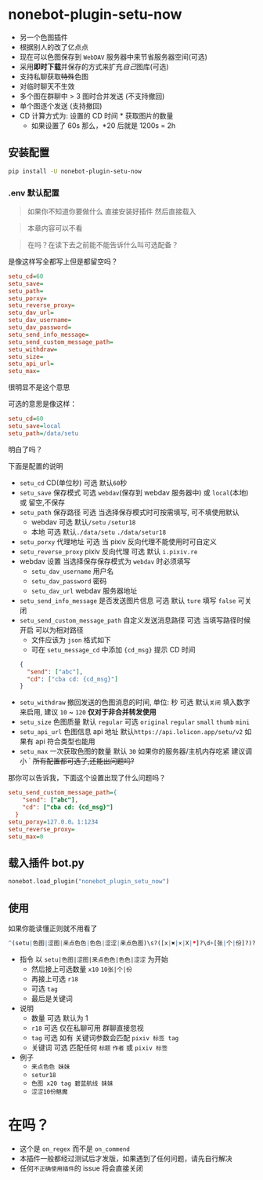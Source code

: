 # nonebot-plugin-setu-now

- 另一个色图插件
- 根据别人的改了亿点点
- 现在可以色图保存到 `WebDAV` 服务器中来节省服务器空间(可选)
- 采用**即时下载**并保存的方式来扩充*自己*图库(可选)
- 支持私聊获取~~特殊~~色图
- 对临时聊天不生效
- 多个图在群聊中 > 3 图时合并发送 (不支持撤回)
- 单个图逐个发送 (支持撤回)
- CD 计算方式为: 设置的 CD 时间 \* 获取图片的数量
  - 如果设置了 60s 那么，\*20 后就是 1200s = 2h

## 安装配置

```sh
pip install -U nonebot-plugin-setu-now
```

### .env 默认配置

> 如果你不知道你要做什么 直接安装好插件 然后直接载入

> 本章内容可以不看

> 在吗？在读下去之前能不能告诉什么叫可选配备？

是像这样写全都写上但是都留空吗？

```ini
setu_cd=60
setu_save=
setu_path=
setu_porxy=
setu_reverse_proxy=
setu_dav_url=
setu_dav_username=
setu_dav_password=
setu_send_info_message=
setu_send_custom_message_path=
setu_withdraw=
setu_size=
setu_api_url=
setu_max=
```

很明显不是这个意思

可选的意思是像这样：

```ini
setu_cd=60
setu_save=local
setu_path=/data/setu
```

明白了吗？

下面是配置的说明

- `setu_cd` CD(单位秒) 可选 默认`60`秒
- `setu_save` 保存模式 可选 `webdav`(保存到 webdav 服务器中) 或 `local`(本地) 或 留空,不保存
- `setu_path` 保存路径 可选 当选择保存模式时可按需填写, 可不填使用默认
  - webdav 可选 默认`/setu` `/setur18`
  - 本地 可选 默认`./data/setu` `./data/setur18`
- `setu_porxy` 代理地址 可选 当 pixiv 反向代理不能使用时可自定义
- `setu_reverse_proxy` pixiv 反向代理 可选 默认 `i.pixiv.re`
- webdav 设置 当选择保存保存模式为 `webdav` 时必须填写
  - `setu_dav_username` 用户名
  - `setu_dav_password` 密码
  - `setu_dav_url` webdav 服务器地址
- `setu_send_info_message` 是否发送图片信息 可选 默认 `ture` 填写 `false` 可关闭
- `setu_send_custom_message_path` 自定义发送消息路径 可选 当填写路径时候开启 可以为相对路径
  - 文件应该为 `json` 格式如下
  - 可在 `setu_message_cd` 中添加 `{cd_msg}` 提示 CD 时间
  ```json
  {
    "send": ["abc"],
    "cd": ["cba cd: {cd_msg}"]
  }
  ```
- `setu_withdraw` 撤回发送的色图消息的时间, 单位: 秒 可选 默认`关闭` 填入数字来启用, 建议 `10` ~ `120` **仅对于非合并转发使用**
- `setu_size` 色图质量 默认 `regular` 可选 `original` `regular` `small` `thumb` `mini`
- `setu_api_url` 色图信息 api 地址 默认`https://api.lolicon.app/setu/v2` 如果有 api 符合类型也能用
- `setu_max` 一次获取色图的数量 默认 `30` 如果你的服务器/主机内存吃紧 建议调小
  `
  ~~所有配置都可选了,还能出问题吗?~~

那你可以告诉我，下面这个设置出现了什么问题吗？

```ini
setu_send_custom_message_path={
    "send": ["abc"],
    "cd": ["cba cd: {cd_msg}"]
  }
setu_porxy=127.0.0。1:1234
setu_reverse_proxy=
setu_max=0
```

## 载入插件 bot.py

```py
nonebot.load_plugin("nonebot_plugin_setu_now")
```

## 使用

如果你能读懂正则就不用看了

```r
^(setu|色图|涩图|来点色色|色色|涩涩|来点色图)\s?([x|✖️|×|X|*]?\d+[张|个|份]?)?\s?(r18)?\s?\s?(tag)?\s?(.*)?
```

- 指令 以 `setu|色图|涩图|来点色色|色色|涩涩` 为开始
  - 然后接上可选数量 `x10` `10张|个|份`
  - 再接上可选 `r18`
  - 可选 `tag`
  - 最后是关键词
- 说明
  - 数量 可选 默认为 1
  - `r18` 可选 仅在私聊可用 群聊直接忽视
  - `tag` 可选 如有 关键词参数会匹配 `pixiv 标签 tag`
  - 关键词 可选 匹配任何 `标题` `作者` 或 `pixiv 标签`
- 例子
  - `来点色色 妹妹`
  - `setur18`
  - `色图 x20 tag 碧蓝航线 妹妹`
  - `涩涩10份魅魔`

# 在吗？

- 这个是 `on_regex` 而不是 `on_commend`
- 本插件一般都经过测试后才发版，如果遇到了任何问题，请先自行解决
- 任何`不正确使用插件`的 issue 将会直接关闭
